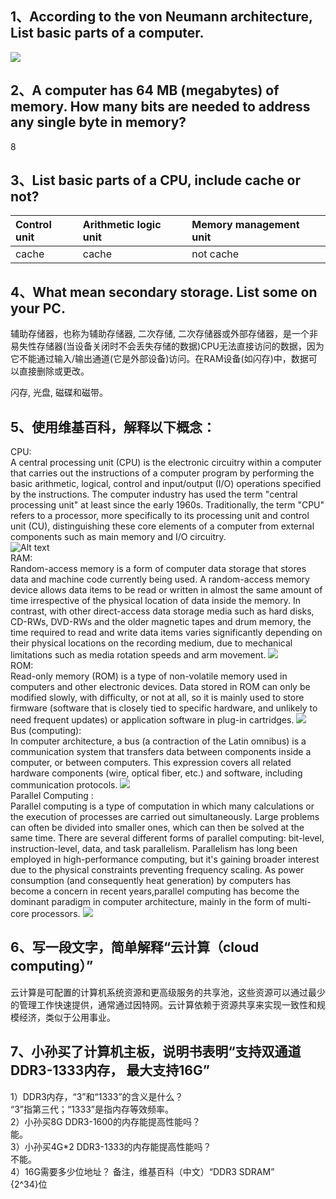 ## 1、According to the von Neumann architecture, List basic parts of a computer. 
![](https://upload.wikimedia.org/wikipedia/commons/e/e5/Von_Neumann_Architecture.svg)
## 2、A computer has 64 MB (megabytes) of memory. How many bits are needed to address any single byte in memory? 
8
## 3、List basic parts of a CPU, include cache or not? 

|Control unit|Arithmetic logic unit|Memory management unit|
|:--  |:--  |:--
|cache|cache|not cache

## 4、What mean secondary storage. List some on your PC.
辅助存储器，也称为辅助存储器, 二次存储, 二次存储器或外部存储器，是一个非易失性存储器(当设备关闭时不会丢失存储的数据)CPU无法直接访问的数据，因为它不能通过输入/输出通道(它是外部设备)访问。在RAM设备(如闪存)中，数据可以直接删除或更改。       

闪存, 光盘, 磁碟和磁带。

## 5、使用维基百科，解释以下概念： 
CPU:  
A central processing unit (CPU) is the electronic circuitry within a computer that carries out the instructions of a computer program by performing the basic arithmetic, logical, control and input/output (I/O) operations specified by the instructions. The computer industry has used the term "central processing unit" at least since the early 1960s. Traditionally, the term "CPU" refers to a processor, more specifically to its processing unit and control unit (CU), distinguishing these core elements of a computer from external components such as main memory and I/O circuitry.     
![Alt text](https://upload.wikimedia.org/wikipedia/commons/d/dc/Intel_80486DX2_top.jpg)       
RAM:     
Random-access memory  is a form of computer data storage that stores data and machine code currently being used. A random-access memory device allows data items to be read or written in almost the same amount of time irrespective of the physical location of data inside the memory. In contrast, with other direct-access data storage media such as hard disks, CD-RWs, DVD-RWs and the older magnetic tapes and drum memory, the time required to read and write data items varies significantly depending on their physical locations on the recording medium, due to mechanical limitations such as media rotation speeds and arm movement. 
![](https://upload.wikimedia.org/wikipedia/commons/d/db/Swissbit_2GB_PC2-5300U-555.jpg)           
ROM:   
Read-only memory (ROM) is a type of non-volatile memory used in computers and other electronic devices. Data stored in ROM can only be modified slowly, with difficulty, or not at all, so it is mainly used to store firmware (software that is closely tied to specific hardware, and unlikely to need frequent updates) or application software in plug-in cartridges. 
![](https://upload.wikimedia.org/wikipedia/commons/3/34/4Mbit_EPROM_Texas_Instruments_TMS27C040_%281%29.jpg)        
Bus (computing):       
In computer architecture, a bus (a contraction of the Latin omnibus) is a communication system that transfers data between components inside a computer, or between computers. This expression covers all related hardware components (wire, optical fiber, etc.) and software, including communication protocols.
![](https://upload.wikimedia.org/wikipedia/commons/f/fc/PCIExpress.jpg)            
Parallel Computing :      
Parallel computing is a type of computation in which many calculations or the execution of processes are carried out simultaneously. Large problems can often be divided into smaller ones, which can then be solved at the same time. There are several different forms of parallel computing: bit-level, instruction-level, data, and task parallelism. Parallelism has long been employed in high-performance computing, but it's gaining broader interest due to the physical constraints preventing frequency scaling. As power consumption (and consequently heat generation) by computers has become a concern in recent years,parallel computing has become the dominant paradigm in computer architecture, mainly in the form of multi-core processors.
![](https://upload.wikimedia.org/wikipedia/commons/d/d3/IBM_Blue_Gene_P_supercomputer.jpg)
## 6、写一段文字，简单解释“云计算（cloud computing）”
云计算是可配置的计算机系统资源和更高级服务的共享池，这些资源可以通过最少的管理工作快速提供，通常通过因特网。云计算依赖于资源共享来实现一致性和规模经济，类似于公用事业。 

## 7、小孙买了计算机主板，说明书表明“支持双通道DDR3-1333内存， 最大支持16G” 
1）DDR3内存，“3”和“1333”的含义是什么？      
“3”指第三代；“1333”是指内存等效频率。          
2）小孙买8G DDR3-1600的内存能提高性能吗？       
能。      
3）小孙买4G*2 DDR3-1333的内存能提高性能吗？         
不能。     
4）16G需要多少位地址？ 备注，维基百科（中文）“DDR3 SDRAM”       
\{2^34\}位         


